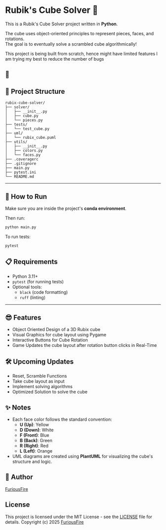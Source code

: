 # Rubik's Cube Solver 🧩

This is a Rubik's Cube Solver project written in **Python**.

The cube uses object-oriented principles to represent pieces, faces, and rotations.  
The goal is to eventually solve a scrambled cube algorithmically!

This project is being built from scratch, hence might have limited features
I am trying my best to reduce the number of bugs

🤗
---

## 📂 Project Structure

```plaintext
rubix-cube-solver/
├── solver/
│   ├── __init__.py
│   ├── cube.py
│   └── pieces.py
├── tests/
│   └── test_cube.py
├── uml/
│   └── rubix_cube.puml
├── utils/
│   ├── __init__.py
│   ├── colors.py
│   └── faces.py
├── .coveragerc
├── .gitignore
├── main.py
├── pytest.ini
└── README.md
```

---

## 🚀 How to Run

Make sure you are inside the project's **conda environment**.

Then run:

```bash
python main.py
```

To run tests:

```bash
pytest
```

## 📋 Requirements

- Python 3.11+
- `pytest` (for running tests)
- Optional tools:
    - `black` (code formatting)
    - `ruff` (linting)

---

## 😎 Features

- Object Oriented Design of a 3D Rubix cube
- Visual Graphics for cube layout using Pygame
- Interactive Buttons for Cube Rotation
- Game Updates the cube layout after rotation button clicks in Real-Time

## 🛠️ Upcoming Updates

- Reset, Scramble Functions
- Take cube layout as input
- Implement solving algorithms
- Optimized Solution to solve the cube

## ✨ Notes

- Each face color follows the standard convention:
    - **U (Up)**: Yellow
    - **D (Down)**: White
    - **F (Front)**: Blue
    - **B (Back)**: Green
    - **R (Right)**: Red
    - **L (Left)**: Orange
- UML diagrams are created using **PlantUML** for visualizing the cube's structure and logic.


## 👤 Author

[FuriousFire](https://github.com/FuriousFire05)

## License

This project is licensed under the MIT License - see the [LICENSE](LICENSE) file for details.
Copyright (c) 2025 [FuriousFire](https://github.com/FuriousFire05)